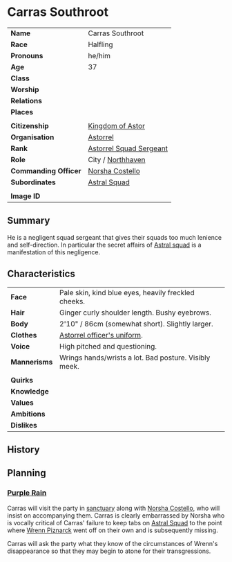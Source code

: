 # Carras Southroot

| | |
| --- | --- |
| **Name** | Carras Southroot | character.3
| **Race** | Halfling |
| **Pronouns** | he/him |
| **Age** | 37 |
| **Class** | |
| **Worship** | |
| **Relations** | |
| **Places** | |
| | |
| **Citizenship** | [Kingdom of Astor](../civilisations/kingdom-of-astor/README.md) |
| **Organisation** | [Astorrel](../civilisations/kingdom-of-astor/organisations/astorrel/astorrel.md) |
| **Rank** | [Astorrel Squad Sergeant](../civilisations/kingdom-of-astor/organisations/astorrel/ranks/4-squad-sergeant.md) |
| **Role** | City / [Northhaven](../places/cities/northhaven.md) |
| **Commanding Officer** | [Norsha Costello](norsha-costello.md) |
| **Subordinates** | [Astral Squad](../civilisations/kingdom-of-astor/organisations/astorrel/squads/astral.md) |
|||
| **Image ID** | |

## Summary

He is a negligent squad sergeant that gives their squads too much lenience and self-direction. In particular the secret affairs of [Astral squad](../civilisations/kingdom-of-astor/organisations/astorrel/squads/astral.md) is a manifestation of this negligence.

## Characteristics

| | |
| --- | --- |
| **Face** | Pale skin, kind blue eyes, heavily freckled cheeks. | characteristics.2
| **Hair** | Ginger curly shoulder length. Bushy eyebrows. |
| **Body** | 2'10" / 86cm (somewhat short). Slightly larger. |
| **Clothes** | [Astorrel officer's uniform](../civilisations/kingdom-of-astor/organisations/astorrel/uniforms/astorrel-officers-uniform.md). |
| **Voice** | High pitched and questioning. |
| **Mannerisms** | Wrings hands/wrists a lot. Bad posture. Visibly meek. |
| | |
| **Quirks** | |
| **Knowledge** | |
| **Values** | |
| **Ambitions** | |
| **Dislikes** | |

## History

## Planning

### [Purple Rain](../../campaigns/purple-rain/purple-rain.md)

Carras will visit the party in [sanctuary](../civilisations/kingdom-of-astor/organisations/astorrel/sanctuary.md) along with [Norsha Costello](norsha-costello.md), who will insist on accompanying them. Carras is clearly embarrassed by Norsha who is vocally critical of Carras' failure to keep tabs on [Astral Squad](../civilisations/kingdom-of-astor/organisations/astorrel/squads/astral.md) to the point where [Wrenn Piznarck](wrenn-piznarck.md) went off on their own and is subsequently missing.

Carras will ask the party what they know of the circumstances of Wrenn's disappearance so that they may begin to atone for their transgressions.
